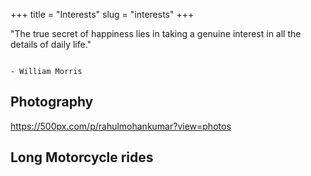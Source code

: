 +++
title = "Interests"
slug = "interests"
+++

"The true secret of happiness lies in taking a genuine interest in all the details of daily life."

																						- William Morris

## Photography

https://500px.com/p/rahulmohankumar?view=photos

## Long Motorcycle rides


